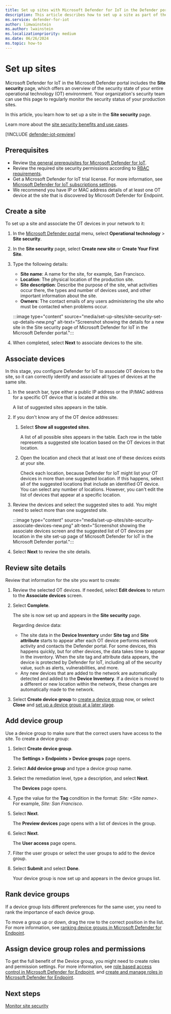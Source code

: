 ```yaml
---
title: Set up sites with Microsoft Defender for IoT in the Defender portal
description: This article describes how to set up a site as part of the site security feature included in Microsoft Defender for IoT in the Microsoft Defender portal.
ms.service: defender-for-iot
author: limwainstein
ms.author: lwainstein
ms.localizationpriority: medium
ms.date: 06/26/2024
ms.topic: how-to
---
```


# Set up sites

Microsoft Defender for IoT in the Microsoft Defender portal includes the **Site security** page, which offers an overview of the security state of your entire operational technology (OT) environment. Your organization's security team can use this page to regularly monitor the security status of your production sites.

In this article, you learn how to set up a site in the **Site security** page. 

Learn more about the [site security benefits and use cases](site-security-overview.md).

[!INCLUDE [defender-iot-preview](../includes//defender-for-iot-defender-public-preview.md)]

## Prerequisites

- Review [the general prerequisites for Microsoft Defender for IoT](prerequisites.md).
- Review the required site security permissions according to [RBAC requirements](prerequisites.md#permissions).
- Get a Microsoft Defender for IoT trial license. For more information, see [Microsoft Defender for IoT subscriptions settings](get-started.md).
- We recommend you have IP or MAC address details of at least one OT device at the site that is discovered by Microsoft Defender for Endpoint.

## Create a site

To set up a site and associate the OT devices in your network to it:

1. In the [Microsoft Defender portal](https://security.microsoft.com/machines) menu, select **Operational technology** > **Site security**.
1. In the **Site security** page, select **Create new site** or **Create Your First Site**.
1. Type the following details:

    - **Site name**: A name for the site, for example, San Francisco.
    - **Location**: The physical location of the production site.
    - **Site description**: Describe the purpose of the site, what activities occur there, the types and number of devices used, and other important information about the site.
    - **Owners**: The contact emails of any users administering the site who must be contacted when problems occur.

    :::image type="content" source="media/set-up-sites/site-security-set-up-details-new.png" alt-text="Screenshot showing the details for a new site in the Site security page of Microsoft Defender for IoT in the Microsoft Defender portal.":::

1. When completed, select **Next** to associate devices to the site.

## Associate devices

In this stage, you configure Defender for IoT to associate OT devices to the site, so it can correctly identify and associate all types of devices at the same site.

1. In the search bar, type either a public IP address or the IP/MAC address for a specific OT device that is located at this site.

    A list of suggested sites appears in the table.

1. If you don't know any of the OT device addresses:

    1. Select **Show all suggested sites**.

        A list of all possible sites appears in the table. Each row in the table represents a suggested site location based on the OT devices in that location.

    1. Open the location and check that at least one of these devices exists at your site.

        Check each location, because Defender for IoT might list your OT devices in more than one suggested location. If this happens, select all of the suggested locations that include an identified OT device. You can select any number of locations. However, you can't edit the list of devices that appear at a specific location.

1. Review the devices and select the suggested sites to add. You might need to select more than one suggested site.

    :::image type="content" source="media/set-up-sites/site-security-associate-devices-new.png" alt-text="Screenshot showing the associate devices screen and the suggested list of OT devices per location in the site set-up page of Microsoft Defender for IoT in the Microsoft Defender portal.":::

1. Select **Next** to review the site details.

## Review site details

Review that information for the site you want to create:

1. Review the selected OT devices. If needed, select **Edit devices** to return to the **Associate devices** screen.
1. Select **Complete**.

    The site is now set up and appears in the **Site security** page. 

    Regarding device data:

    - The site data in the **Device Inventory** under **Site tag** and **Site attribute** starts to appear after each OT device performs network activity and contacts the Defender portal. For some devices, this happens quickly, but for other devices, the data takes time to appear in the inventory. When the site tag and attribute data appears, the device is protected by Defender for IoT, including all of the security value, such as alerts, vulnerabilities, and more.
    - Any new devices that are added to the network are automatically detected and added to the **Device Inventory**. If a device is moved to a different or new location within the network, these changes are automatically made to the network.

1. Select **Create device group** to [create a device group](#add-device-group) now, or select **Close** and [set up a device group at a later stage](/defender-endpoint/machine-groups.md).

## Add device group

Use a device group to make sure that the correct users have access to the site. To create a device group:

1. Select **Create device group**. 

    The **Settings > Endpoints > Device groups** page opens.

1. Select **Add device group** and type a device group name.
1. Select the remediation level, type a description, and select **Next**. 

    The **Devices** page opens.

1. Type the value for the **Tag** condition in the format: *Site: \<Site name\>*. For example, *Site: San Francisco*.
1. Select **Next**. 

    The **Preview devices** page opens with a list of devices in the group. 

1. Select **Next**. 

    The **User access** page opens.

1. Filter the user groups or select the user groups to add to the device group.
1. Select **Submit** and select **Done**.

    Your device group is now set up and appears in the device groups list.

## Rank device groups

If a device group lists different preferences for the same user, you need to rank the importance of each device group.

To move a group up or down, drag the row to the correct position in the list. For more information, see [ranking device groups in Microsoft Defender for Endpoint](/defender-endpoint/machine-groups.md).

## Assign device group roles and permissions

To get the full benefit of the Device group, you might need to create roles and permission settings. For more information, see [role based access control in Microsoft Defender for Endpoint](/defender-endpoint/rbac.md), and [create and manage roles in Microsoft Defender for Endpoint](/defender-endpoint/user-roles.md).

## Next steps

[Monitor site security](monitor-site-security.md)